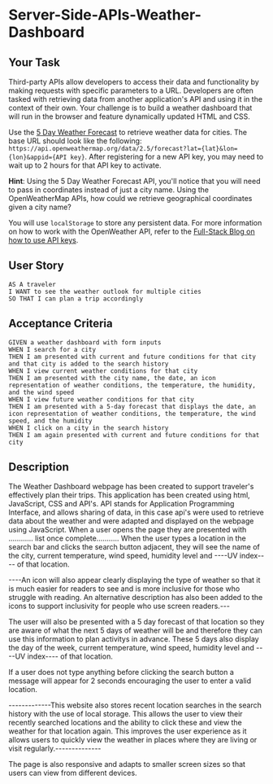# Server-Side-APIs-Weather-Dashboard
## Your Task

Third-party APIs allow developers to access their data and functionality by making requests with specific parameters to a URL. Developers are often tasked with retrieving data from another application's API and using it in the context of their own. Your challenge is to build a weather dashboard that will run in the browser and feature dynamically updated HTML and CSS.

Use the [5 Day Weather Forecast](https://openweathermap.org/forecast5) to retrieve weather data for cities. The base URL should look like the following: `https://api.openweathermap.org/data/2.5/forecast?lat={lat}&lon={lon}&appid={API key}`. After registering for a new API key, you may need to wait up to 2 hours for that API key to activate.

**Hint**: Using the 5 Day Weather Forecast API, you'll notice that you will need to pass in coordinates instead of just a city name. Using the OpenWeatherMap APIs, how could we retrieve geographical coordinates given a city name?

You will use `localStorage` to store any persistent data. For more information on how to work with the OpenWeather API, refer to the [Full-Stack Blog on how to use API keys](https://coding-boot-camp.github.io/full-stack/apis/how-to-use-api-keys).

## User Story

```
AS A traveler
I WANT to see the weather outlook for multiple cities
SO THAT I can plan a trip accordingly
```

## Acceptance Criteria

```
GIVEN a weather dashboard with form inputs
WHEN I search for a city
THEN I am presented with current and future conditions for that city and that city is added to the search history
WHEN I view current weather conditions for that city
THEN I am presented with the city name, the date, an icon representation of weather conditions, the temperature, the humidity, and the wind speed
WHEN I view future weather conditions for that city
THEN I am presented with a 5-day forecast that displays the date, an icon representation of weather conditions, the temperature, the wind speed, and the humidity
WHEN I click on a city in the search history
THEN I am again presented with current and future conditions for that city
```
## Description
The Weather Dashboard webpage has been created to support traveler's effectively plan their trips. This application has been created using html, JavaScript, CSS and API's. API stands for Application Programming Interface, and allows sharing of data, in this case api's were used to retrieve data about the weather and were adapted and displayed on the webpage using JavaScript. When a user opens the page they are presented with ............ list once complete........... When the user types a location in the search bar and clicks the search button adjacent, they will see the name of the city, current temperature, wind speed, humidity level and ----UV index---- of that location. 

----An icon will also appear clearly displaying the type of weather so that it is much easier for readers to see and is more inclusive for those who struggle with reading. An alternative description has also been added to the icons to support inclusivity for people who use screen readers.---

The user will also be presented with a 5 day forecast of that location so they are aware of what the next 5 days of weather will be and therefore they can use this information to plan activitys in advance. These 5 days also display the day of the week, current temperature, wind speed, humidity level and ----UV index---- of that location. 

If a user does not type anything before clicking the search button a message will appear for 2 seconds encouraging the user to enter a valid location. 

-------------This website also stores recent location searches in the search history with the use of local storage. This allows the user to view their recently searched locations and the ability to click these and view the weather for that location again. This improves the user experience as it allows users to quickly view the weather in places where they are living or visit regularly.--------------

The page is also responsive and adapts to smaller screen sizes so that users can view from different devices.